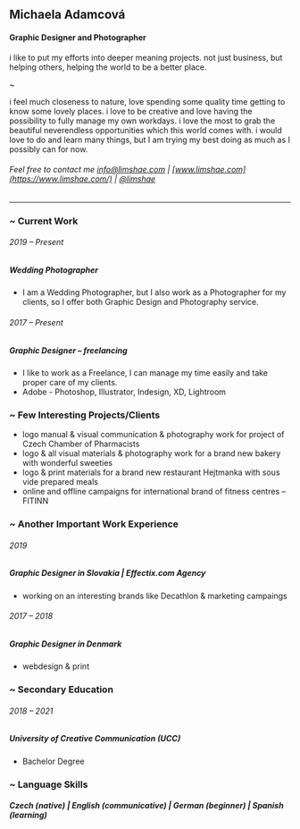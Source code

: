 ## Michaela Adamcová
#### Graphic Designer and Photographer

i like to put my efforts into deeper meaning projects. not just business, but helping others, helping the world to be a better place.

~

i feel much closeness to nature, love spending some quality time getting to know some lovely places. i love to be creative and love having the possibility to fully manage my own workdays. i love the most to grab the beautiful neverendless opportunities which this world comes with. i would love to do and learn many things, but I am trying my best doing as much as I possibly can for now.
###### Feel free to contact me info@limshae.com | [www.limshae.com](https://www.limshae.com/) | [@limshae](https://www.instagram.com/limshae/)

----

### ~ Current Work

###### 2019 – Present
##### Wedding Photographer
- I am a Wedding Photographer, but I also work as a Photographer for my clients, so I offer both Graphic Design and Photography service.

###### 2017 – Present
##### Graphic Designer – freelancing
- I like to work as a Freelance, I can manage my time easily and take proper care of my clients.
- Adobe - Photoshop, Illustrator, Indesign, XD, Lightroom

### ~ Few Interesting Projects/Clients
- logo manual & visual communication & photography work for project of Czech Chamber of Pharmacists
- logo & all visual materials & photography work for a brand new bakery with wonderful sweeties
- logo & print materials for a brand new restaurant Hejtmanka with sous vide prepared meals
- online and offline campaigns for international brand of fitness centres – FITINN

### ~ Another Important Work Experience

###### 2019
##### Graphic Designer in Slovakia | Effectix.com Agency
- working on an interesting brands like Decathlon & marketing campaings

###### 2017 – 2018
##### Graphic Designer in Denmark
- webdesign &  print

### ~ Secondary Education
###### 2018 – 2021
##### University of Creative Communication (UCC)
- Bachelor Degree

### ~ Language Skills
##### Czech (native) | English (communicative) | German (beginner) | Spanish (learning)
